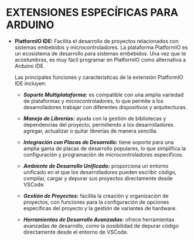 # EXTENSIONES ESPECÍFICAS PARA ARDUINO

- **PlatformIO IDE:** Facilita el desarrollo de proyectos relacionados con sistemas embebidos y microcontroladores. La plataforma PlatformIO es un ecosistema de desarrollo para sistemas embebidos. Una vez que te acostumbras, es muy fácil programar en PlatformIO como alternativa a Arduino IDE.

  Las principales funciones y características de la extensión PlatformIO IDE incluyen:

  - ***Soporte Multiplataforma:*** es compatible con una amplia variedad de plataformas y microcontroladores, lo que permite a los desarrolladores trabajar con diferentes dispositivos y arquitecturas.

  - ***Manejo de Librerías:*** ayuda con la gestión de bibliotecas y dependencias del proyecto, permitiendo a los desarrolladores agregar, actualizar o quitar librerías de manera sencilla.

  - ***Integración con Placas de Desarrollo:*** tiene soporte para una amplia gama de placas de desarrollo populares, lo que simplifica la configuración y programación de microcontroladores específicos.

  - ***Ambiente de Desarrollo Unificado:*** proporciona un entorno unificado en el que los desarrolladores pueden escribir código, compilar, cargar y depurar sus proyectos directamente desde VSCode.

  - ***Gestión de Proyectos:*** facilita la creación y organización de proyectos, con funciones para la configuración de opciones específicas del proyecto y la gestión de variantes de hardware.

  - ***Herramientas de Desarrollo Avanzadas:*** ofrece herramientas avanzadas de desarrollo, como la posibilidad de depurar código directamente desde el entorno de VSCode.
